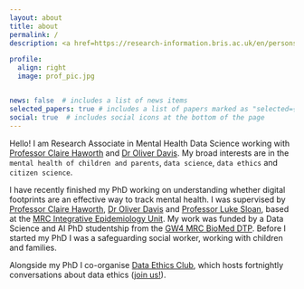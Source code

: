 ```yaml
---
layout: about
title: about
permalink: /
description: <a href=https://research-information.bris.ac.uk/en/persons/nina-di-cara target=blank>University of Bristol</a>

profile:
  align: right
  image: prof_pic.jpg


news: false  # includes a list of news items
selected_papers: true # includes a list of papers marked as "selected={true}"
social: true  # includes social icons at the bottom of the page
---
```


Hello! I am Research Associate in Mental Health Data Science working with [Professor Claire Haworth](https://research-information.bris.ac.uk/en/persons/claire-m-a-haworth) and [Dr Oliver Davis](https://research-information.bris.ac.uk/en/persons/oliver-s-davis). My broad interests are in the `mental health of children and parents`, `data science`, `data ethics` and `citizen science`. 

I have recently finished my PhD working on understanding whether digital footprints are an effective way to track mental health.
I was supervised by [Professor Claire Haworth](https://research-information.bris.ac.uk/en/persons/claire-m-a-haworth), [Dr Oliver Davis](https://research-information.bris.ac.uk/en/persons/oliver-s-davis) and [Professor Luke Sloan](https://www.cardiff.ac.uk/people/view/38080-sloan-luke), based at the [MRC Integrative Epidemiology Unit](http://www.bristol.ac.uk/integrative-epidemiology/). My work was funded by a Data Science and AI PhD studentship from the [GW4 MRC BioMed DTP](https://www.gw4biomed.ac.uk/). Before I started my PhD I was a safeguarding social worker, working with children and families. 


Alongside my PhD I co-organise [Data Ethics Club](https://dataethicsclub.com/), which hosts fortnightly conversations about data ethics ([join us!](https://dataethicsclub.com/contents/join_in/join_in.html)).
